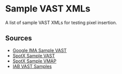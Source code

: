 # Sample VAST XMLs
A list of sample VAST XMLs for testing pixel insertion.

## Sources
   * [Google IMA Sample VAST](https://pubads.g.doubleclick.net/gampad/ads?sz=640x480&iu=/124319096/external/single_ad_samples&ciu_szs=300x250&impl=s&gdfp_req=1&env=vp&output=vast&unviewed_position_start=1&cust_params=deployment%3Ddevsite%26sample_ct%3Dredirectlinear&correlator=)
   * [SpotX Sample VAST](https://developer.spotxchange.com/content/local/docs/integrations/VASTIntegrations.md)
   * [SpotX Sample VMAP](https://developer.spotxchange.com/content/local/docs/integrations/playlists.md)
   * [IAB VAST Samples](https://github.com/InteractiveAdvertisingBureau/VAST_Samples)